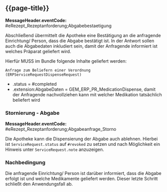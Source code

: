 ## {{page-title}}

**MessageHeader.eventCode:** #eRezept_Rezeptanforderung;Abgabebestaetigung

Abschließend übermittelt die Apotheke eine Bestätigung an die anfragende Einrichtung/ Person, dass die Abgabe bestätigt ist. In der Antwort sollen auch die Abgabedaten inkludiert sein, damit der Anfragende informiert ist welches Präparat geliefert wird.

Hierfür MUSS im Bundle folgende Inhalte geliefert werden:

`Anfrage zum Beliefern einer Verordnung (ERPServiceRequestDispenseRequest)`

* .status = #completed
* .extension:AbgabeDaten = GEM_ERP_PR_MedicationDispense, damit der Anfragende nachvollziehen kann mit welcher Medikation tatsächlich beliefert wird

### Stornierung - Abgabe

**MessageHeader.eventCode:** #eRezept_Rezeptanforderung;Abgabeanfrage_Storno

Die Apotheke kann die Dispensierung der Abgabe auch ablehnen. Hierbei ist `ServiceRequest.status` auf `#revoked` zu setzen und nach Möglichkeit ein Hinweis unter `ServiceRequest.note` anzuzeigen.

### Nachbedingung

Die anfragende Einrichtung/ Person ist darüber informiert, dass die Abgabe erfolgt ist und welche Medikamente geliefert werden.
Dieser letzte Schritt schließt den Anwendungsfall ab.
